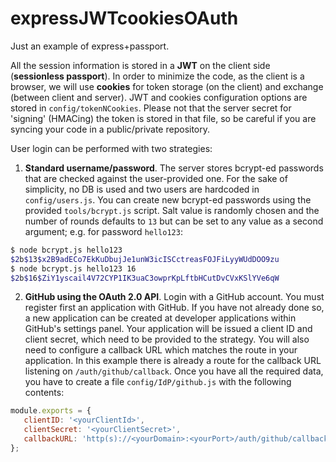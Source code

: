# expressJWTcookiesOAuth

Just an example of express+passport. 

All the session information is stored in a __JWT__ on the client side (__sessionless passport__). In order to minimize the code, as the client is a browser, we will use __cookies__ for token storage (on the client) and exchange (between client and server). JWT and cookies configuration options are stored in `config/tokenNCookies`. Please not that the server secret for 'signing' (HMACing) the token is stored in that file, so be careful if you are syncing your code in a public/private repository.

User login can be performed with two strategies:
 1. __Standard username/password__. The server stores bcrypt-ed passwords that are checked against the user-provided one. For the sake of simplicity, no DB is used and two users are hardcoded in `config/users.js`. You can create new bcrypt-ed passwords using the provided `tools/bcrypt.js` script. Salt value is randomly chosen and the number of rounds defaults to `13` but can be set to any value as a second argument; e.g. for password `hello123`:
 ```bash
$ node bcrypt.js hello123
$2b$13$x2B9adECo7EkKuDbujJe1unW3icISCctreasFOJFiLyyWUdDOO9zu
$ node bcrypt.js hello123 16
$2b$16$ZiY1yscail4V72CYP1IK3uaC3owprKpLftbHCutDvCVxKSlYVe6qW
 ```
 2. __GitHub using the OAuth 2.0 API__. Login with a GitHub account. You must register first an application with GitHub. If you have not already done so, a new application can be created at developer applications within GitHub's settings panel. Your application will be issued a client ID and client secret, which need to be provided to the strategy. You will also need to configure a callback URL which matches the route in your application. In this example there is already a route for the callback URL listening on `/auth/github/callback`. Once you have all the required data, you have to create a file `config/IdP/github.js` with the following contents:
 ```javascript
 module.exports = {
    clientID: '<yourClientId>',
    clientSecret: '<yourClientSecret>',
    callbackURL: 'http(s)://<yourDomain>:<yourPort>/auth/github/callback'
};
 ```